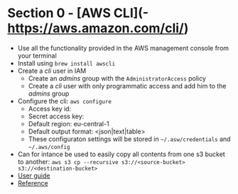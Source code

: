 # Section 0 - [AWS CLI](- https://aws.amazon.com/cli/) 
- Use all the functionality provided in the AWS management console from your terminal
- Install using `brew install awscli`
- Create a _cli_ user in IAM
    - Create an _admins_ group with the `AdministratorAccess` policy
    - Create a _cli_ user with only programmatic access and add him to the _admins_ group 
- Configure the cli: `aws configure`
    - Access key id: <access key id of the cli user>
    - Secret access key: <secret access key of the cli user>
    - Default region: eu-central-1
    - Default output format: <json|text|table>
    - These configuraton settings will be stored in `~/.asw/credentials` and `~/.aws/config`
- Can for intance be used to easily copy all contents from one s3 bucket to another: `aws s3 cp --recursive s3://<source-bucket> s3://<destination-bucket>`
- [User guide](https://docs.aws.amazon.com/cli/latest/userguide)
- [Reference](https://docs.aws.amazon.com/cli/latest/reference/) 